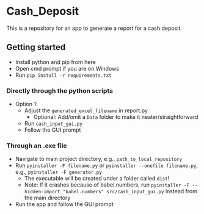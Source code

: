 # Cash_Deposit
This is a repository for an app to generate a report for a cash deposit.

## Getting started
- Install python and pip from here
- Open cmd prompt if you are on Windows
- Run `pip install -r requirements.txt`

### Directly through the python scripts
- Option 1:
    - Adjust the `generated_excel_filename` in report.py
        - Optional: Add/omit a `Data` folder to make it neater/straightforward
    - Run  `cash_input_gui.py`
    - Follow the GUI prompt
### Through an .exe file
- Navigate to main project directory, e.g., `path_to_local_repository`
- Run `pyinstaller -F filename.py` or `pyinstaller --onefile filename.py`, e.g., `pyinstaller -F generator.py`
    - The executable will be created under a folder called `dist`!
    - Note: If it crashes because of babel.numbers, run `pyinstaller -F --hidden-import "babel.numbers" src/cash_input_gui.py` instead from the main directory
- Run the app and follow the GUI prompt